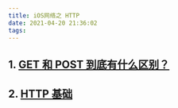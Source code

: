 ```yaml
---
title: iOS网络之 HTTP
date: 2021-04-20 21:36:02
tags:  
---
```


## 1. [GET 和 POST 到底有什么区别？](https://www.zhihu.com/question/28586791)

## 2. [HTTP 基础](https://developer.mozilla.org/zh-CN/docs/Web/HTTP/Basics_of_HTTP)
